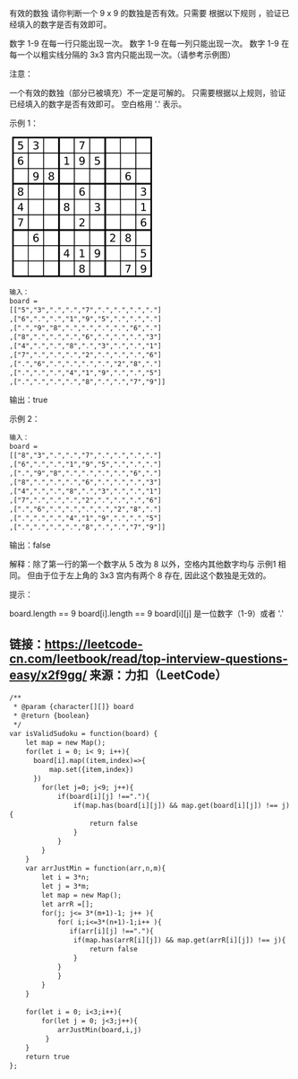 有效的数独
请你判断一个 9 x 9 的数独是否有效。只需要 根据以下规则 ，验证已经填入的数字是否有效即可。

数字 1-9 在每一行只能出现一次。
数字 1-9 在每一列只能出现一次。
数字 1-9 在每一个以粗实线分隔的 3x3 宫内只能出现一次。（请参考示例图）


注意：

一个有效的数独（部分已被填充）不一定是可解的。
只需要根据以上规则，验证已经填入的数字是否有效即可。
空白格用 '.' 表示。

示例 1：

![img.png](img.png)



```
输入：
board =
[["5","3",".",".","7",".",".",".","."]
,["6",".",".","1","9","5",".",".","."]
,[".","9","8",".",".",".",".","6","."]
,["8",".",".",".","6",".",".",".","3"]
,["4",".",".","8",".","3",".",".","1"]
,["7",".",".",".","2",".",".",".","6"]
,[".","6",".",".",".",".","2","8","."]
,[".",".",".","4","1","9",".",".","5"]
,[".",".",".",".","8",".",".","7","9"]]
```
输出：true

示例 2：
```
输入：
board =
[["8","3",".",".","7",".",".",".","."]
,["6",".",".","1","9","5",".",".","."]
,[".","9","8",".",".",".",".","6","."]
,["8",".",".",".","6",".",".",".","3"]
,["4",".",".","8",".","3",".",".","1"]
,["7",".",".",".","2",".",".",".","6"]
,[".","6",".",".",".",".","2","8","."]
,[".",".",".","4","1","9",".",".","5"]
,[".",".",".",".","8",".",".","7","9"]]
```
输出：false

解释：除了第一行的第一个数字从 5 改为 8 以外，空格内其他数字均与 示例1 相同。 但由于位于左上角的 3x3 宫内有两个 8 存在, 因此这个数独是无效的。


提示：

board.length == 9
board[i].length == 9
board[i][j] 是一位数字（1-9）或者 '.'


链接：https://leetcode-cn.com/leetbook/read/top-interview-questions-easy/x2f9gg/
来源：力扣（LeetCode）
---
```
/**
 * @param {character[][]} board
 * @return {boolean}
 */
var isValidSudoku = function(board) {
    let map = new Map();
    for(let i = 0; i< 9; i++){
      board[i].map((item,index)=>{
          map.set({item,index})
      })
        for(let j=0; j<9; j++){
            if(board[i][j] !=="."){
                if(map.has(board[i][j]) && map.get(board[i][j]) !== j){
                    return false
                }
            }
        }
    }
    var arrJustMin = function(arr,n,m){
        let i = 3*n;
        let j = 3*m;
        let map = new Map();
        let arrR =[];
        for(j; j<= 3*(m+1)-1; j++ ){
            for( i;i<=3*(n+1)-1;i++ ){
               if(arr[i][j] !=="."){
                if(map.has(arrR[i][j]) && map.get(arrR[i][j]) !== j){
                    return false
                }
            }
            }
        }
    }

    for(let i = 0; i<3;i++){
        for(let j = 0; j<3;j++){
            arrJustMin(board,i,j)
         }
    }
    return true
};
```
